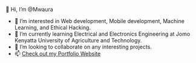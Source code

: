 👋 Hi, I’m @Mwaura

- 👀 I’m interested in Web development, Mobile development, Machine Learning, and Ethical Hacking.
- 🌱 I’m currently learning Electrical and Electronics Engineering at Jomo Kenyatta University of Agriculture and Technology.
- 💞️ I’m looking to collaborate on any interesting projects.
- 📫 <a href="mwauraportfolio.netlify.app">Check out my Portfolio Website</a>

<!---
MwauratheAlex/MwauratheAlex is a ✨ special ✨ repository because its `README.md` (this file) appears on your GitHub profile.
You can click the Preview link to take a look at your changes.
--->

